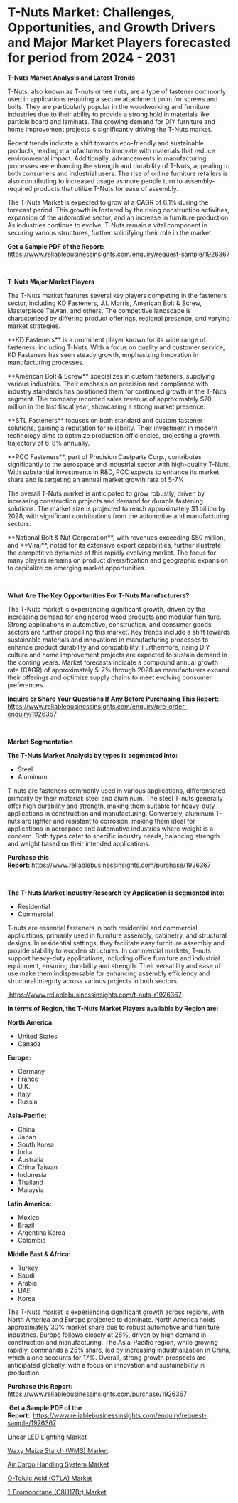 <p><h1>T-Nuts Market: Challenges, Opportunities, and Growth Drivers and Major Market Players forecasted for period from 2024 - 2031</h1></p><p><strong>T-Nuts Market Analysis and Latest Trends</strong></p>
<p><p>T-Nuts, also known as T-nuts or tee nuts, are a type of fastener commonly used in applications requiring a secure attachment point for screws and bolts. They are particularly popular in the woodworking and furniture industries due to their ability to provide a strong hold in materials like particle board and laminate. The growing demand for DIY furniture and home improvement projects is significantly driving the T-Nuts market.</p><p>Recent trends indicate a shift towards eco-friendly and sustainable products, leading manufacturers to innovate with materials that reduce environmental impact. Additionally, advancements in manufacturing processes are enhancing the strength and durability of T-Nuts, appealing to both consumers and industrial users. The rise of online furniture retailers is also contributing to increased usage as more people turn to assembly-required products that utilize T-Nuts for ease of assembly.</p><p>The T-Nuts Market is expected to grow at a CAGR of 6.1% during the forecast period. This growth is fostered by the rising construction activities, expansion of the automotive sector, and an increase in furniture production. As industries continue to evolve, T-Nuts remain a vital component in securing various structures, further solidifying their role in the market.</p></p>
<p><strong>Get a Sample PDF of the Report:&nbsp;</strong> <a href="https://www.reliablebusinessinsights.com/enquiry/request-sample/1926367?utm_campaign=102&utm_medium=2&utm_source=Github&utm_content=ia&utm_term=25102024&utm_id=t-nuts">https://www.reliablebusinessinsights.com/enquiry/request-sample/1926367</a></p>
<p>&nbsp;</p>
<p><strong>T-Nuts Major Market Players</strong></p>
<p><p>The T-Nuts market features several key players competing in the fasteners sector, including KD Fasteners, J.I. Morris, American Bolt & Screw, Masterpiece Taiwan, and others. The competitive landscape is characterized by differing product offerings, regional presence, and varying market strategies.</p><p>**KD Fasteners** is a prominent player known for its wide range of fasteners, including T-Nuts. With a focus on quality and customer service, KD Fasteners has seen steady growth, emphasizing innovation in manufacturing processes.</p><p>**American Bolt & Screw** specializes in custom fasteners, supplying various industries. Their emphasis on precision and compliance with industry standards has positioned them for continued growth in the T-Nuts segment. The company recorded sales revenue of approximately $70 million in the last fiscal year, showcasing a strong market presence.</p><p>**STL Fasteners** focuses on both standard and custom fastener solutions, gaining a reputation for reliability. Their investment in modern technology aims to optimize production efficiencies, projecting a growth trajectory of 6-8% annually.</p><p>**PCC Fasteners**, part of Precision Castparts Corp., contributes significantly to the aerospace and industrial sector with high-quality T-Nuts. With substantial investments in R&D, PCC expects to enhance its market share and is targeting an annual market growth rate of 5-7%.</p><p>The overall T-Nuts market is anticipated to grow robustly, driven by increasing construction projects and demand for durable fastening solutions. The market size is projected to reach approximately $1 billion by 2028, with significant contributions from the automotive and manufacturing sectors.</p><p>**National Bolt & Nut Corporation**, with revenues exceeding $50 million, and **Viraj**, noted for its extensive export capabilities, further illustrate the competitive dynamics of this rapidly evolving market. The focus for many players remains on product diversification and geographic expansion to capitalize on emerging market opportunities.</p></p>
<p>&nbsp;</p>
<p><strong>What Are The Key Opportunities For T-Nuts Manufacturers?</strong></p>
<p><p>The T-Nuts market is experiencing significant growth, driven by the increasing demand for engineered wood products and modular furniture. Strong applications in automotive, construction, and consumer goods sectors are further propelling this market. Key trends include a shift towards sustainable materials and innovations in manufacturing processes to enhance product durability and compatibility. Furthermore, rising DIY culture and home improvement projects are expected to sustain demand in the coming years. Market forecasts indicate a compound annual growth rate (CAGR) of approximately 5-7% through 2028 as manufacturers expand their offerings and optimize supply chains to meet evolving consumer preferences.</p></p>
<p><strong>Inquire or Share Your Questions If Any Before Purchasing This Report:</strong> <a href="https://www.reliablebusinessinsights.com/enquiry/pre-order-enquiry/1926367?utm_campaign=102&utm_medium=2&utm_source=Github&utm_content=ia&utm_term=25102024&utm_id=t-nuts">https://www.reliablebusinessinsights.com/enquiry/pre-order-enquiry/1926367</a></p>
<p>&nbsp;</p>
<p><strong>Market Segmentation</strong></p>
<p><strong>The T-Nuts Market Analysis by types is segmented into:</strong></p>
<p><ul><li>Steel</li><li>Aluminum</li></ul></p>
<p><p>T-nuts are fasteners commonly used in various applications, differentiated primarily by their material: steel and aluminum. The steel T-nuts generally offer high durability and strength, making them suitable for heavy-duty applications in construction and manufacturing. Conversely, aluminum T-nuts are lighter and resistant to corrosion, making them ideal for applications in aerospace and automotive industries where weight is a concern. Both types cater to specific industry needs, balancing strength and weight based on their intended applications.</p></p>
<p><strong>Purchase this Report:&nbsp;</strong><a href="https://www.reliablebusinessinsights.com/purchase/1926367?utm_campaign=102&utm_medium=2&utm_source=Github&utm_content=ia&utm_term=25102024&utm_id=t-nuts">https://www.reliablebusinessinsights.com/purchase/1926367</a></p>
<p>&nbsp;</p>
<p><strong>The T-Nuts Market Industry Research by Application is segmented into:</strong></p>
<p><ul><li>Residential</li><li>Commercial</li></ul></p>
<p><p>T-nuts are essential fasteners in both residential and commercial applications, primarily used in furniture assembly, cabinetry, and structural designs. In residential settings, they facilitate easy furniture assembly and provide stability to wooden structures. In commercial markets, T-nuts support heavy-duty applications, including office furniture and industrial equipment, ensuring durability and strength. Their versatility and ease of use make them indispensable for enhancing assembly efficiency and structural integrity across various projects in both sectors.</p></p>
<p><a href="https://www.reliablebusinessinsights.com/t-nuts-r1926367?utm_campaign=102&utm_medium=2&utm_source=Github&utm_content=ia&utm_term=25102024&utm_id=t-nuts">&nbsp;https://www.reliablebusinessinsights.com/t-nuts-r1926367</a></p>
<p><strong>In terms of Region, the T-Nuts Market Players available by Region are:</strong></p>
<p>
    <p> <strong> North America: </strong>
        <ul>
            <li>United States</li>
            <li>Canada</li>
        </ul>
        </p> 
    <p> <strong> Europe: </strong>
        <ul>
            <li>Germany</li>
            <li>France</li>
            <li>U.K.</li>
            <li>Italy</li>
            <li>Russia</li>
        </ul>
        </p> 
    <p> <strong> Asia-Pacific: </strong>
        <ul>
            <li>China</li>
            <li>Japan</li>
            <li>South Korea</li>
            <li>India</li>
            <li>Australia</li>
            <li>China Taiwan</li>
            <li>Indonesia</li>
            <li>Thailand</li>
            <li>Malaysia</li>
        </ul>
        </p> 
    <p> <strong> Latin America: </strong>
        <ul>
            <li>Mexico</li>
            <li>Brazil</li>
            <li>Argentina Korea</li>
            <li>Colombia</li>
        </ul>
        </p> 
    <p> <strong> Middle East & Africa: </strong>
        <ul>
            <li>Turkey</li>
            <li>Saudi</li>
            <li>Arabia</li>
            <li>UAE</li>
            <li>Korea</li>
        </ul>
    </p>
    </p>
<p><p>The T-Nuts market is experiencing significant growth across regions, with North America and Europe projected to dominate. North America holds approximately 30% market share due to robust automotive and furniture industries. Europe follows closely at 28%, driven by high demand in construction and manufacturing. The Asia-Pacific region, while growing rapidly, commands a 25% share, led by increasing industrialization in China, which alone accounts for 17%. Overall, strong growth prospects are anticipated globally, with a focus on innovation and sustainability in production.</p></p>
<p><strong>Purchase this Report: </strong><a href="https://www.reliablebusinessinsights.com/purchase/1926367?utm_campaign=102&utm_medium=2&utm_source=Github&utm_content=ia&utm_term=25102024&utm_id=t-nuts">https://www.reliablebusinessinsights.com/purchase/1926367</a></p>
<p>&nbsp;<strong>Get a Sample PDF of the Report:&nbsp;&nbsp;</strong><a href="https://www.reliablebusinessinsights.com/enquiry/request-sample/1926367?utm_campaign=102&utm_medium=2&utm_source=Github&utm_content=ia&utm_term=25102024&utm_id=t-nuts">https://www.reliablebusinessinsights.com/enquiry/request-sample/1926367</a></p>
<p><strong></strong></p>
<p><p><a href="https://issuu.com/reportprime-2/docs/linear-led-lighting-market-size-203_d50617c9adbfee?utm_campaign=102&utm_medium=2&utm_source=Github&utm_content=ia&utm_term=25102024&utm_id=t-nuts">Linear LED Lighting Market</a></p><p><a href="https://github.com/laurettae0ac/Market-Research-Report-List-1/blob/main/waxy-maize-starch-wms-market.md?utm_campaign=102&utm_medium=2&utm_source=Github&utm_content=ia&utm_term=25102024&utm_id=t-nuts">Waxy Maize Starch (WMS) Market</a></p><p><a href="https://issuu.com/reportprime-2/docs/air-cargo-handling-system-market-si_d047e635996b6a?utm_campaign=102&utm_medium=2&utm_source=Github&utm_content=ia&utm_term=25102024&utm_id=t-nuts">Air Cargo Handling System Market</a></p><p><a href="https://www.linkedin.com/pulse/o-toluic-acid-otla-market-size-share-trends-analysis-report-pntwc?utm_campaign=102&utm_medium=2&utm_source=Github&utm_content=ia&utm_term=25102024&utm_id=t-nuts">O-Toluic Acid (OTLA) Market</a></p><p><a href="https://www.linkedin.com/pulse/regulatory-landscape-its-influence-global-1-bromooctane-c8h17br-z7kqc?utm_campaign=102&utm_medium=2&utm_source=Github&utm_content=ia&utm_term=25102024&utm_id=t-nuts">1-Bromooctane (C8H17Br) Market</a></p></p>